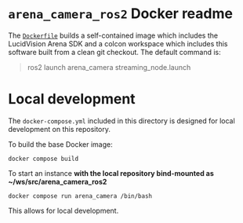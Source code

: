 # `arena_camera_ros2` Docker readme

The [`Dockerfile`](Dockerfile) builds a self-contained image which includes the LucidVision Arena SDK and a colcon workspace which includes this software built from a clean git checkout.  The default command is:

> ros2 launch arena_camera streaming_node.launch




# Local development

The `docker-compose.yml` included in this directory is designed for local development on this repository.

To build the base Docker image:

```
docker compose build
```

To start an instance **with the local repository bind-mounted as ~/ws/src/arena_camera_ros2**

```
docker compose run arena_camera /bin/bash
```

This allows for local development.
